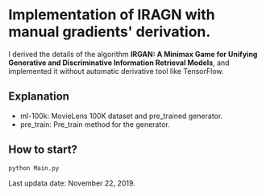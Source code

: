 # Implementation of IRAGN with manual gradients' derivation.

I derived the details of the algorithm **IRGAN: A Minimax Game for Unifying Generative and Discriminative Information Retrieval Models**, and implemented it without automatic derivative tool like TensorFlow.

## Explanation
- ml-100k: MovieLens 100K dataset and pre_trained generator.
- pre_train: Pre_train method for the generator.

## How to start?
	python Main.py

Last updata date: November 22, 2019.